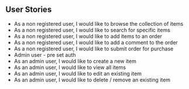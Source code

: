 ## User Stories
  - As a non registered user, I would like to browse the collection of items
  - As a non registered user, I would like to search for specific items
  - As a non registered user, I would like to add items to an order
  - As a non registered user, I would like to add a comment to the order
  - As a non registered user, I would like to submit order for purchase
  - Admin user - pre set auth
  - As an admin user, I would like to create a new item
  - As an admin user, I would like to view all items
  - As an admin user, I would like to edit an existing item
  - As an admin user, I would like to delete / remove an existing item